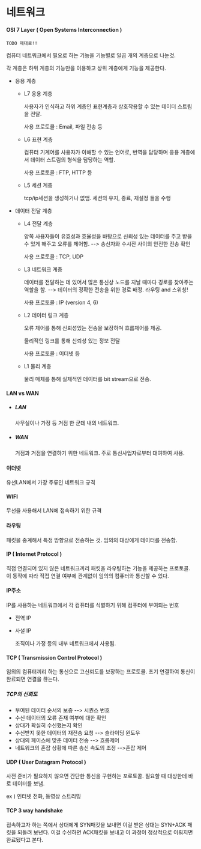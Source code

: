 # 네트워크

#### OSI 7 Layer ( Open Systems Interconnection ) 

`TODO 제대로!!`

컴퓨터 네트워크에서 필요로 하는 기능을 기능별로 일곱 개의 계층으로 나눈것.

각 계층은 하위 계층의 기능만을 이용하고 상위 계층에게 기능을 제공한다.

- 응용 계층

  - L7 응용 계층

    사용자가 인식하고 하위 계층인 표현계층과 상호작용할 수 있는 데이터 스트림을 전달.

    사용 프로토콜 : Email, 파일 전송 등

  - L6 표현 계층

    컴퓨터 기계어를 사용자가 이해할 수 있는 언어로, 번역을 담당하며 응용 계층에서 데이터 스트림의 형식을 담당하는 역할.

    사용 프로토콜 : FTP, HTTP 등

  - L5 세션 계층

    tcp/ip세션을 생성하거나 없앰. 세션의 유지, 종료, 재설정 들을 수행

- 데이터 전달 계층

  - L4 전달 계층

    양쪽 사용자들이 유효성과 효율성을 바탕으로 신뢰성 있는 데이터를 주고 받을 수 있게 해주고 오류를 제어함. --> 송신자와 수시잔 사이의 안전한 전송 확인

    사용 프로토콜 : TCP, UDP

  - L3 네트워크 계층

    데이터를 전달하는 데 있어서 많은 통신상 노드를 지날 때마다 경로를 찾아주는 역할을 함. --> 데이터의 정확한 전송을 위한 경로 배정. 라우팅 and 스위칭!

    사용 프로토콜 : IP (version 4, 6)

  - L2 데이터 링크 계층

    오류 제어를 통해 신뢰성있는 전송을 보장하며 흐름제어를 제공.

    물리적인 링크를 통해 신뢰성 있는 정보 전달

    사용 프로토콜 : 이더넷 등

  - L1 물리 계층

    물리 매체를 통해 실제적인 데이터를 bit stream으로 전송.



#### LAN vs WAN

- ##### LAN

  사무실이나 가정 등 거점 한 군데 내의 네트워크.

- ##### WAN

  거점과 거점을 연결하기 위한 네트워크. 주로 통신사업자로부터 대여하여 사용.

#### 이더넷

유선LAN에서 가장 주류인 네트워크 규격

#### WIFI

무선을 사용해서 LAN에 접속하기 위한 규격

#### 라우팅

패킷을 중계해서 특정 방향으로 전송하는 것. 임의의 대상에게 데이터를 전송함.

#### IP ( Internet Protocol )

직접 연결되어 있지 않은 네트워크끼리 패킷을 라우팅하는 기능을 제공하는 프로토콜. 이 동작에 따라 직접 연결 여부에 관계없이 임의의 컴퓨터와 통신할 수 있다.

#### IP주소

IP를 사용하는 네트워크에서 각 컴퓨터를 식별하기 위해 컴퓨터에 부여되는 번호

- 전역 IP

- 사설 IP 

  조직이나 가정 등의 내부 네트워크에서 사용됨.

#### TCP ( Transmission Control Protocol )

임의의 컴퓨터끼리 하는 통신으로 고신뢰도를 보장하는 프로토콜. 초기 연결하여 통신이 완료되면 연결을 끊는다.

##### 	TCP의 신뢰도

- 부여된 데이터 순서의 보증 --> 시퀀스 번호
- 수신 데이터의 오류 존재 여부에 대한 확인
- 상대가 확실히 수신했는지 확인
- 수신받지 못한 데이터의 재전송 요청 --> 슬라이딩 윈도우
- 상대의 페이스에 맞춘 데이터 전송 --> 흐름제어
- 네트워크의 혼잡 상황에 따른 송신 속도의 조정 -->혼잡 제어

#### UDP ( User Datagram Protocol )

사전 준비가 필요하지 않으면 간단한 통신을 구현하는 포로토콜. 필요할 때 대상한테 바로 데이터를 보냄.

ex ) 인터넷 전화, 동영상 스트리밍

#### TCP 3 way handshake

접속하고자 하는 쪽에서 상대에게 SYN패킷을 보내면 이걸 받은 상대는 SYN+ACK 패킷을 되돌려 보낸다. 이걸 수신하면 ACK패킷을 보내고 이 과정이 정상적으로 이뤄지면 완료됐다고 본다.